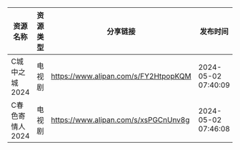 | 资源名称       | 资源类型 | 分享链接                                 | 发布时间                |
| ---------- | ---- | ------------------------------------ | ------------------- |
| C城中之城2024  | 电视剧  | https://www.alipan.com/s/FY2HtpopKQM | 2024-05-02 07:40:09 |
| C春色寄情人2024 | 电视剧  | https://www.alipan.com/s/xsPGCnUnv8g | 2024-05-02 07:46:08 |
